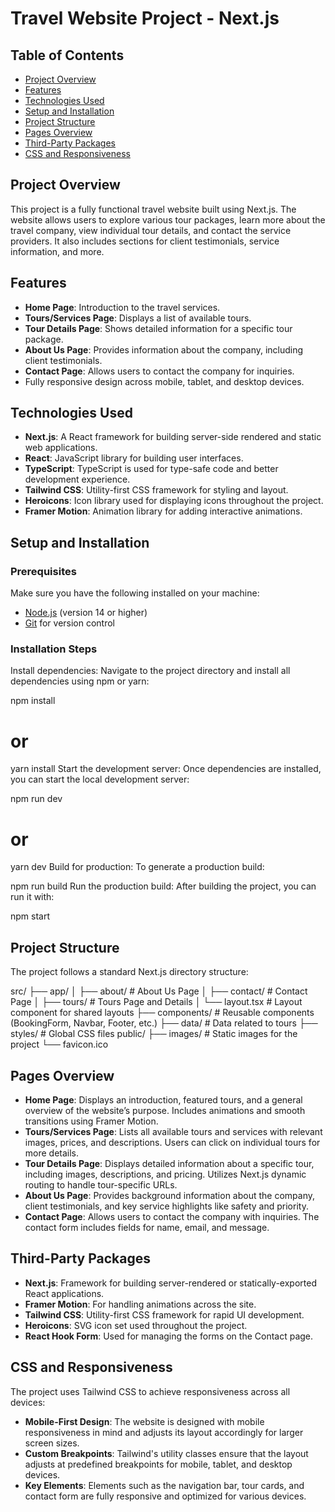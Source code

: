 # Travel Website Project - Next.js

## Table of Contents

- [Project Overview](#project-overview)
- [Features](#features)
- [Technologies Used](#technologies-used)
- [Setup and Installation](#setup-and-installation)
- [Project Structure](#project-structure)
- [Pages Overview](#pages-overview)
- [Third-Party Packages](#third-party-packages)
- [CSS and Responsiveness](#css-and-responsiveness)


## Project Overview

This project is a fully functional travel website built using Next.js. The website allows users to explore various tour packages, learn more about the travel company, view individual tour details, and contact the service providers. It also includes sections for client testimonials, service information, and more.

## Features

- **Home Page**: Introduction to the travel services.
- **Tours/Services Page**: Displays a list of available tours.
- **Tour Details Page**: Shows detailed information for a specific tour package.
- **About Us Page**: Provides information about the company, including client testimonials.
- **Contact Page**: Allows users to contact the company for inquiries.
- Fully responsive design across mobile, tablet, and desktop devices.

## Technologies Used

- **Next.js**: A React framework for building server-side rendered and static web applications.
- **React**: JavaScript library for building user interfaces.
- **TypeScript**: TypeScript is used for type-safe code and better development experience.
- **Tailwind CSS**: Utility-first CSS framework for styling and layout.
- **Heroicons**: Icon library used for displaying icons throughout the project.
- **Framer Motion**: Animation library for adding interactive animations.

## Setup and Installation

### Prerequisites

Make sure you have the following installed on your machine:

- [Node.js](https://nodejs.org/) (version 14 or higher)
- [Git](https://git-scm.com/) for version control
 ###  Installation Steps

Install dependencies: Navigate to the project directory and install all dependencies using npm or yarn:

npm install
# or
yarn install
Start the development server: Once dependencies are installed, you can start the local development server:

npm run dev
# or
yarn dev
Build for production: To generate a production build:

npm run build
Run the production build: After building the project, you can run it with:

npm start
## Project Structure
The project follows a standard Next.js directory structure:

src/ ├── app/ │ ├── about/ # About Us Page │ ├── contact/ # Contact Page │ ├── tours/ # Tours Page and Details │ └── layout.tsx # Layout component for shared layouts ├── components/ # Reusable components (BookingForm, Navbar, Footer, etc.) ├── data/ # Data related to tours ├── styles/ # Global CSS files public/ ├── images/ # Static images for the project └── favicon.ico

## Pages Overview
- **Home Page**: Displays an introduction, featured tours, and a general overview of the website’s purpose. Includes animations and smooth transitions using Framer Motion.
- **Tours/Services Page**: Lists all available tours and services with relevant images, prices, and descriptions. Users can click on individual tours for more details.
- **Tour Details Page**: Displays detailed information about a specific tour, including images, descriptions, and pricing. Utilizes Next.js dynamic routing to handle tour-specific URLs.
- **About Us Page**: Provides background information about the company, client testimonials, and key service highlights like safety and priority.
- **Contact Page**: Allows users to contact the company with inquiries. The contact form includes fields for name, email, and message.

## Third-Party Packages
- **Next.js**: Framework for building server-rendered or statically-exported React applications.
- **Framer Motion**: For handling animations across the site.
- **Tailwind CSS**: Utility-first CSS framework for rapid UI development.
- **Heroicons**: SVG icon set used throughout the project.
- **React Hook Form**: Used for managing the forms on the Contact page.

## CSS and Responsiveness
The project uses Tailwind CSS to achieve responsiveness across all devices:

- **Mobile-First Design**: The website is designed with mobile responsiveness in mind and adjusts its layout accordingly for larger screen sizes.
- **Custom Breakpoints**: Tailwind's utility classes ensure that the layout adjusts at predefined breakpoints for mobile, tablet, and desktop devices.
- **Key Elements**: Elements such as the navigation bar, tour cards, and contact form are fully responsive and optimized for various devices.

 


